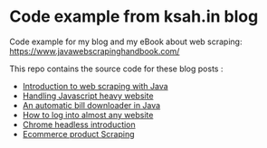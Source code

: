 # Code example from ksah.in blog
Code example for my blog and my eBook about web scraping: https://www.javawebscrapinghandbook.com/

This repo contains the source code for these blog posts : 
* [Introduction to web scraping with Java](http://ksah.in/introduction-to-web-scraping-with-java/)
* [Handling Javascript heavy website](https://ksah.in/web-scraping-handling-ajax-website/)
* [An automatic bill downloader in Java](https://ksah.in/an-automatic-bill-downloader-in-java/)
* [How to log into almost any website](https://ksah.in/how-to-log-in-to-almost-any-websites/)
* [Chrome headless introduction](https://ksah.in/introduction-to-chrome-headless/)
* [Ecommerce product Scraping](https://ksah.in/scraping-e-commerce-product-data/)


